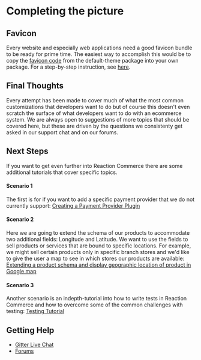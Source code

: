 # Completing the picture

## Favicon

Every website and especially web applications need a good favicon bundle to be ready for prime time. The easiest way to accomplish this would be to copy the [favicon code](https://github.com/reactioncommerce/reaction/blob/master/imports/plugins/included/default-theme/client/favicons.js) from the default-theme package into your own package. For a step-by-step instruction, see [here](/developer/how-to-change-the-favicon.md).

## Final Thoughts

Every attempt has been made to cover much of what the most common customizations that developers want to do but of course
this doesn't even scratch the surface of what developers want to do with an ecommerce system. We are always open to suggestions
of more topics that should be covered here, but these are driven by the questions we consistenty get asked in our support
chat and on our forums.

## Next Steps

If you want to get even further into Reaction Commerce there are some additional tutorials that cover specific topics.

#### Scenario 1

The first is for if you want to add a specific payment provider that we do not currently support:
[Creating a Payment Provider Plugin](/developer/tutorial/creating-a-payment-provider-plugin.md)

#### Scenario 2

Here we are going to extend the schema of our products to accommodate two additional fields: Longitude and Latitude. We want to use the fields to sell  products or services that are bound to specific locations. For example, we might sell certain products only in specific branch stores and we'd like to give the user a map to see in which stores our products are available:
[Extending a product schema and display geographic location of product in Google map](/developer/tutorial/extending-product-schema-location-map.md)

#### Scenario 3

Another scenario is an indepth-tutorial into how to write tests in Reaction Commerce and how to overcome some of the common
challenges with testing: [Testing Tutorial](/developer/tutorial/testing-tutorial.md)

## Getting Help

- [Gitter Live Chat](https://gitter.im/reactioncommerce/reaction?utm_source=badge&utm_medium=badge&utm_campaign=pr-badge&utm_content=badge)
- [Forums](<>)
